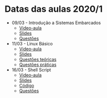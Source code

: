 # Datas das aulas 2020/1

* 09/03 - Introdução a Sistemas Embarcados
  * [Video-aula](https://youtu.be/oENLZSt8EmQ)
  * [Slides](Aula1_Intro_Sist_Emb.pdf)
  * [Questões](../Questoes/01_Intro_Sist_Emb.md)
* 11/03 - Linux Básico
  * [Video-aula](https://youtu.be/R1uoW-Jh41c)
  * [Slides](Aula2_Linux_básico.pdf)
  * [Questões teóricas](../Questoes/02_Intro_Linux_1.md)
  * [Questões práticas](../Questoes/02_Intro_Linux_2.md)
* 16/03 - Shell Script
  * [Video-aula](https://youtu.be/rmFLxwW9IxU)
  * [Slides](Aula3_Shell_script.pdf)
  * [Código](https://github.com/DiogoCaetanoGarcia/Sistemas_Embarcados/tree/master/Code/02_Linux)
  * [Questões](../Questoes/02_Intro_Linux_3.md)
